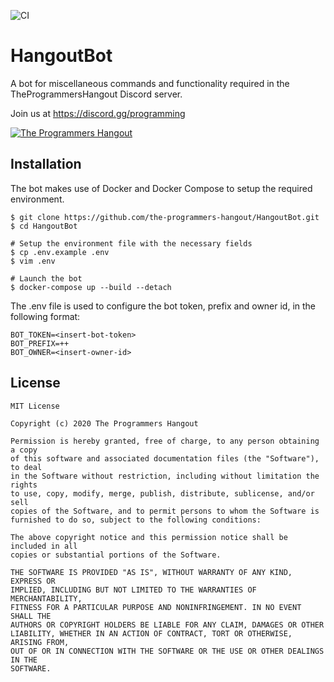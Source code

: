 ![CI](https://github.com/the-programmers-hangout/HangoutBot/workflows/CI/badge.svg)

# HangoutBot

A bot for miscellaneous commands and functionality required in the TheProgrammersHangout Discord server.

Join us at https://discord.gg/programming

<a href="https://discord.gg/programming">
<img src="https://img.shields.io/discord/244230771232079873?label=The%20Programmers%20Hangout&logo=discord" alt="The Programmers Hangout">
</a>

## Installation

The bot makes use of Docker and Docker Compose to setup the required environment. 

```console
$ git clone https://github.com/the-programmers-hangout/HangoutBot.git
$ cd HangoutBot

# Setup the environment file with the necessary fields
$ cp .env.example .env
$ vim .env

# Launch the bot
$ docker-compose up --build --detach
``` 

The .env file is used to configure the bot token, prefix and owner id, in the following format: 

```
BOT_TOKEN=<insert-bot-token>
BOT_PREFIX=++
BOT_OWNER=<insert-owner-id>
```

## License

```
MIT License

Copyright (c) 2020 The Programmers Hangout

Permission is hereby granted, free of charge, to any person obtaining a copy
of this software and associated documentation files (the "Software"), to deal
in the Software without restriction, including without limitation the rights
to use, copy, modify, merge, publish, distribute, sublicense, and/or sell
copies of the Software, and to permit persons to whom the Software is
furnished to do so, subject to the following conditions:

The above copyright notice and this permission notice shall be included in all
copies or substantial portions of the Software.

THE SOFTWARE IS PROVIDED "AS IS", WITHOUT WARRANTY OF ANY KIND, EXPRESS OR
IMPLIED, INCLUDING BUT NOT LIMITED TO THE WARRANTIES OF MERCHANTABILITY,
FITNESS FOR A PARTICULAR PURPOSE AND NONINFRINGEMENT. IN NO EVENT SHALL THE
AUTHORS OR COPYRIGHT HOLDERS BE LIABLE FOR ANY CLAIM, DAMAGES OR OTHER
LIABILITY, WHETHER IN AN ACTION OF CONTRACT, TORT OR OTHERWISE, ARISING FROM,
OUT OF OR IN CONNECTION WITH THE SOFTWARE OR THE USE OR OTHER DEALINGS IN THE
SOFTWARE.
```
